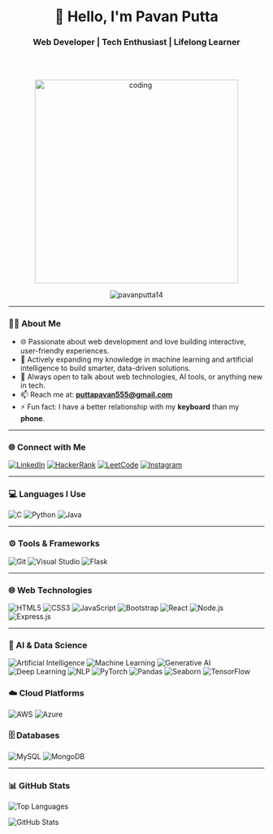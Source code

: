 <h1 align="center">👋 Hello, I'm Pavan Putta</h1>
<h3 align="center">Web Developer | Tech Enthusiast | Lifelong Learner</h3>
<br><br>
<p align="center">
  <img src="https://www.shutterstock.com/shutterstock/videos/1065724672/thumb/1.jpg?ip=x480" alt="coding" width="400" />
</p>

<p align="center">
  <img src="https://komarev.com/ghpvc/?username=pavanputta14&label=Profile%20views&color=0e75b6&style=flat" alt="pavanputta14" />
</p>

---

### 🧑‍🎓 About Me

- 🌐 Passionate about web development and love building interactive, user-friendly experiences.  
- 🤖 Actively expanding my knowledge in machine learning and artificial intelligence to build smarter, data-driven solutions.  
- 💬 Always open to talk about web technologies, AI tools, or anything new in tech.  
- 📫 Reach me at: **puttapavan555@gmail.com**  
- ⚡ Fun fact: I have a better relationship with my **keyboard** than my **phone**.

---

### 🌐 Connect with Me

[![LinkedIn](https://img.shields.io/badge/LinkedIn-0A66C2?style=for-the-badge&logo=linkedin&logoColor=white)](https://www.linkedin.com/in/pavan-putta-84ba3528b/)
[![HackerRank](https://img.shields.io/badge/HackerRank-2EC866?style=for-the-badge&logo=hackerrank&logoColor=white)](https://www.hackerrank.com/profile/Pavan_Putta_5454)
[![LeetCode](https://img.shields.io/badge/LeetCode-FFA116?style=for-the-badge&logo=leetcode&logoColor=black)](https://leetcode.com/u/Pavan_Putta_5454/)
[![Instagram](https://img.shields.io/badge/Instagram-E4405F?style=for-the-badge&logo=instagram&logoColor=white)](https://instagram.com/_pavan_putta_)


---

### 💻 Languages I Use

![C](https://img.shields.io/badge/C-00599C?style=for-the-badge&logo=c&logoColor=white)
![Python](https://img.shields.io/badge/Python-3776AB?style=for-the-badge&logo=python&logoColor=white)
![Java](https://img.shields.io/badge/Java-007396?style=for-the-badge&logo=java&logoColor=white)


---

### ⚙️ Tools & Frameworks

![Git](https://img.shields.io/badge/GIT-F05032?style=for-the-badge&logo=git&logoColor=white)
![Visual Studio](https://img.shields.io/badge/Visual%20Studio-5C2D91?style=for-the-badge&logo=visual-studio&logoColor=white)
![Flask](https://img.shields.io/badge/Flask-000000?style=for-the-badge&logo=flask&logoColor=white)



---

### 🌐 Web Technologies

![HTML5](https://img.shields.io/badge/HTML5-E34F26?style=for-the-badge&logo=html5&logoColor=white)
![CSS3](https://img.shields.io/badge/CSS3-1572B6?style=for-the-badge&logo=css3&logoColor=white)
![JavaScript](https://img.shields.io/badge/JavaScript-F7DF1E?style=for-the-badge&logo=javascript&logoColor=black)
![Bootstrap](https://img.shields.io/badge/Bootstrap-563D7C?style=for-the-badge&logo=bootstrap&logoColor=white)
![React](https://img.shields.io/badge/React-20232A?style=for-the-badge&logo=react&logoColor=61DAFB)
![Node.js](https://img.shields.io/badge/Node.js-339933?style=for-the-badge&logo=nodedotjs&logoColor=white)
![Express.js](https://img.shields.io/badge/Express.js-000000?style=for-the-badge&logo=express&logoColor=white)


---

### 🤖 AI & Data Science

![Artificial Intelligence](https://img.shields.io/badge/AI-FF6F00?style=for-the-badge&logo=openai&logoColor=white)
![Machine Learning](https://img.shields.io/badge/Machine%20Learning-0096D6?style=for-the-badge&logo=scikitlearn&logoColor=white)
![Generative AI](https://img.shields.io/badge/Generative%20AI-8E44AD?style=for-the-badge&logo=openai&logoColor=white)
![Deep Learning](https://img.shields.io/badge/Deep%20Learning-FF1493?style=for-the-badge&logo=keras&logoColor=white)
![NLP](https://img.shields.io/badge/NLP-008080?style=for-the-badge&logo=apache&logoColor=white)
![PyTorch](https://img.shields.io/badge/PyTorch-EE4C2C?style=for-the-badge&logo=pytorch&logoColor=white)
![Pandas](https://img.shields.io/badge/Pandas-150458?style=for-the-badge&logo=pandas&logoColor=white)
![Seaborn](https://img.shields.io/badge/Seaborn-2E8B57?style=for-the-badge&logo=python&logoColor=white)
![TensorFlow](https://img.shields.io/badge/TensorFlow-FF6F00?style=for-the-badge&logo=tensorflow&logoColor=white)




### ☁️ Cloud Platforms 

![AWS](https://img.shields.io/badge/AWS-232F3E?style=for-the-badge&logo=amazonaws&logoColor=white)
![Azure](https://img.shields.io/badge/Azure-0078D4?style=for-the-badge&logo=microsoftazure&logoColor=white)


### 🗄️ Databases

![MySQL](https://img.shields.io/badge/MySQL-4479A1?style=for-the-badge&logo=mysql&logoColor=white)
![MongoDB](https://img.shields.io/badge/MongoDB-47A248?style=for-the-badge&logo=mongodb&logoColor=white)


---

### 📊 GitHub Stats

<p align="left">
  <img src="https://github-readme-stats.vercel.app/api/top-langs?username=pavanputta14&show_icons=true&locale=en&layout=compact&cache_seconds=3600" alt="Top Languages" />
</p>

<p align="left">
  <img src="https://github-readme-stats.vercel.app/api?username=pavanputta14&show_icons=true&locale=en&count_private=true&cache_seconds=3600" alt="GitHub Stats" />
</p>
